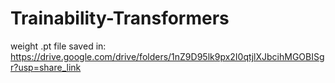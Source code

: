 # Trainability-Transformers
weight .pt file saved in: https://drive.google.com/drive/folders/1nZ9D95lk9px2I0qtjlXJbcihMGOBISgr?usp=share_link
